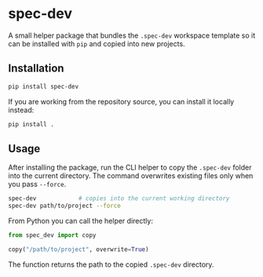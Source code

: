 # spec-dev

A small helper package that bundles the `.spec-dev` workspace template so it can be
installed with `pip` and copied into new projects.

## Installation

```bash
pip install spec-dev
```

If you are working from the repository source, you can install it locally instead:

```bash
pip install .
```

## Usage

After installing the package, run the CLI helper to copy the `.spec-dev` folder
into the current directory. The command overwrites existing files only when you
pass `--force`.

```bash
spec-dev            # copies into the current working directory
spec-dev path/to/project --force
```

From Python you can call the helper directly:

```python
from spec_dev import copy

copy("/path/to/project", overwrite=True)
```

The function returns the path to the copied `.spec-dev` directory.
